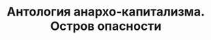 ---
title: Антология анархо-капитализма. Остров опасности
layout: antologiya anarcho-kapitalizma
url: books/antologiya-anarcho-kapitalizma/
---